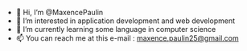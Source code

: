 - 👋 Hi, I’m @MaxencePaulin
- 👀 I’m interested in application development and web development
- 🌱 I’m currently learning some language in computer science
- 📫 You can reach me at this e-mail : [maxence.paulin25@gmail.com](mailto:maxence.paulin25@gmail.com)

<!---
MaxencePaulin/MaxencePaulin is a ✨ special ✨ repository because its `README.md` (this file) appears on your GitHub profile.
You can click the Preview link to take a look at your changes.
--->
